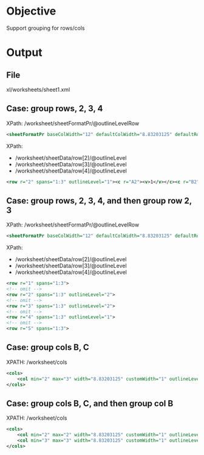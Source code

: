 # Objective
Support grouping for rows/cols

# Output
## File
xl/worksheets/sheet1.xml

## Case: group rows, 2, 3, 4
XPath: /worksheet/sheetFormatPr/@outlineLevelRow
```xml
<sheetFormatPr baseColWidth="12" defaultColWidth="8.83203125" defaultRowHeight="17" outlineLevelRow="1"/>
```

XPath: 
- /worksheet/sheetData/row[2]/@outlineLevel
- /worksheet/sheetData/row[3]/@outlineLevel
- /worksheet/sheetData/row[4]/@outlineLevel
```xml
<row r="2" spans="1:3" outlineLevel="1"><c r="A2"><v>1</v></c><c r="B2"><v>2</v></c><c r="C2"><v>93</v></c></row>
```

## Case: group rows, 2, 3, 4, and then group row 2, 3
XPath: /worksheet/sheetFormatPr/@outlineLevelRow
```xml
<sheetFormatPr baseColWidth="12" defaultColWidth="8.83203125" defaultRowHeight="17" outlineLevelRow="2"/>
```

XPath: 
- /worksheet/sheetData/row[2]/@outlineLevel
- /worksheet/sheetData/row[3]/@outlineLevel
- /worksheet/sheetData/row[4]/@outlineLevel
```xml
<row r="1" spans="1:3">
<!-- omit -->
<row r="2" spans="1:3" outlineLevel="2">
<!-- omit -->
<row r="3" spans="1:3" outlineLevel="2">
<!-- omit -->
<row r="4" spans="1:3" outlineLevel="1">
<!-- omit -->
<row r="5" spans="1:3">
```

## Case: group cols B, C
XPATH: /worksheet/cols
```xml
<cols>
    <col min="2" max="3" width="8.83203125" customWidth="1" outlineLevel="1"/>
</cols>
```

## Case: group cols B, C, and then group col B
XPATH: /worksheet/cols
```xml
<cols>
    <col min="2" max="2" width="8.83203125" customWidth="1" outlineLevel="2"/>
    <col min="3" max="3" width="8.83203125" customWidth="1" outlineLevel="1"/>
</cols>
```
